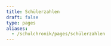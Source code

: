 ```yaml
---
title: Schülerzahlen
draft: false
type: pages
aliases:
  - /schulchronik/pages/schülerzahlen
---
```

<script src="https://assets.cantorgymnasium.de/echarts/v5/echarts.min.js"></script>
<style>
#chart-container {
  position: relative;
  height: 50vh;
  overflow: hidden;
}
</style>

<div id="chart-container"></div>
<script>
  var dom = document.getElementById("chart-container");
  echarts.registerLocale("DE", {
    time: {
        month: [
            'Januar', 'Februar', 'März', 'April', 'Mai', 'Juni',
            'Juli', 'August', 'September', 'Oktober', 'November', 'Dezember'
        ],
        monthAbbr: [
            'Jan', 'Feb', 'Mar', 'Apr', 'Mai', 'Jun',
            'Jul', 'Aug', 'Sep', 'Okt', 'Nov', 'Dez'
        ],
        dayOfWeek: [
            'Sonntag', 'Montag', 'Dienstag', 'Mittwoch', 'Donnerstag', 'Freitag', 'Samstag'
        ],
        dayOfWeekAbbr: [
            'So', 'Mo', 'Di', 'Mi', 'Do', 'Fr', 'Sa'
        ]
    },
    legend: {
        selector: {
            all: 'Alle',
            inverse: 'Invertiert'
        }
    },
    toolbox: {
        brush: {
            title: {
                rect: 'Box Auswahl',
                polygon: 'Lasso Auswahl',
                lineX: 'Horizontale Auswahl',
                lineY: 'Vertikale Auswahl',
                keep: 'Bereich Auswahl',
                clear: 'Auswahl zurücksetzen'
            }
        },
        dataView: {
            title: 'Daten Ansicht',
            lang: ['Daten Ansicht', 'Schließen', 'Aktualisieren']
        },
        dataZoom: {
            title: {
                zoom: 'Zoom',
                back: 'Zoom zurücksetzen'
            }
        },
        magicType: {
            title: {
                line: 'Zu Liniendiagramm wechseln',
                bar: 'Zu Balkendiagramm wechseln',
                stack: 'Stapel',
                tiled: 'Kachel'
            }
        },
        restore: {
            title: 'Wiederherstellen'
        },
        saveAsImage: {
            title: 'Als Bild speichern',
            lang: ['Rechtsklick zum Speichern des Bildes']
        }
    },
    series: {
        typeNames: {
            pie: 'Tortendiagramm',
            bar: 'Balkendiagramm',
            line: 'Liniendiagramm',
            scatter: 'Streudiagramm',
            effectScatter: 'Welligkeits-Streudiagramm',
            radar: 'Radar-Karte',
            tree: 'Baum',
            treemap: 'Baumkarte',
            boxplot: 'Boxplot',
            candlestick: 'Kerzenständer',
            k: 'K Liniendiagramm',
            heatmap: 'Heatmap',
            map: 'Karte',
            parallel: 'Parallele Koordinatenkarte',
            lines: 'Liniendiagramm',
            graph: 'Beziehungsgrafik',
            sankey: 'Sankey-Diagramm',
            funnel: 'Trichterdiagramm',
            gauge: 'Meßanzeige',
            pictorialBar: 'Bildlicher Balken',
            themeRiver: 'Thematische Flusskarte',
            sunburst: 'Sonnenausbruch'
        }
    },
    aria: {
        general: {
            withTitle: 'Dies ist ein Diagramm über "{title}"',
            withoutTitle: 'Dies ist ein Diagramm'
        },
        series: {
            single: {
                prefix: '',
                withName: ' mit Typ {seriesType} namens {seriesName}.',
                withoutName: ' mit Typ {seriesType}.'
            },
            multiple: {
                prefix: '. Es besteht aus {seriesCount} Serienzählung.',
                withName: ' Die Serie {seriesId} ist ein {seriesType} welcher {seriesName} darstellt.',
                withoutName: ' Die {seriesId}-Reihe ist ein {seriesType}.',
                separator: {
                    middle: '',
                    end: ''
                }
            }
        },
        data: {
            allData: 'Die Daten sind wie folgt: ',
            partialData: 'Die ersten {displayCnt} Elemente sind: ',
            withName: 'die Daten für {name} sind {value}',
            withoutName: '{value}',
            separator: {
                middle: ',',
                end: '.'
            }
        }
    }
});
  var chart = echarts.init(dom, null, {
    renderer: "canvas",
    useDirtyRect: false,
    locale: "DE"
  });
  var option;
  jQuery.get("/data/schuelerzahlen.json",
    function (data) {
      chart.setOption(
        (option = {
          title: {
            text: "Schülerzahlen",
          },
          tooltip: {
            trigger: 'axis',
            axisPointer: {
              // Use axis to trigger tooltip
              type: 'shadow' // 'shadow' as default; can also be 'line' or 'shadow'
            },
            formatter: function (params, ticket, callback) {
              var output = "";
              params.forEach(function(param) {
                output = output + "<b>" + param.seriesName + ":</b> " + param.value + (param.seriesName == "Anteil Mädchen" ? "%" : "") + "<br>";
              });
              return output;
            }
          },
          xAxis: {
            data: data['schuelerzahlen'].map(function (item) {
              return item['year'];
            })
          },
          yAxis: [{
            min: 0,
            inverse: false
          }, {
            min: 0,
            max: 100,
            axisLabel: {
              formatter: '{value}%'
            }
          }],
          toolbox: {
            right: 10,
            feature: {
              dataZoom: {
                yAxisIndex: "none"
              },
              restore: {},
              saveAsImage: {}
            }
          },
          dataZoom: [
            {
              startValue: "1988"
            },
            {
              type: "inside"
            }
          ],
          series: [{
            name: "Jungen",
            type: "bar",
            stack: "total",
            color: "#7099dc",
            data: data['schuelerzahlen'].map(function (item) {
              return item['all'] - item['girls'];
            }),
            markLine: {
              silent: true,
              lineStyle: {
                color: "#333"
              },
              data: [
                {
                  yAxis: 100
                },
                {
                  yAxis: 300
                },
                {
                  yAxis: 500
                }
              ]
            },
          },
          {
            name: "Mädchen",
            type: "bar",
            color: "#ff6a6a",
            stack: "total",
            data: data['schuelerzahlen'].map(function (item) {
              return item['girls'];
            }),
            markLine: {
              silent: true,
              lineStyle: {
                color: "#333"
              },
              data: [
                {
                  yAxis: 100
                },
                {
                  yAxis: 300
                },
                {
                  yAxis: 500
                }
              ]
            }
          },
          {
            name: "Insgesamt",
            color: "#98e17f",
            type: "line",
            data: data['schuelerzahlen'].map(function (item) {
              return item['all'];
            }),
            lineStyle: {
              normal: {
                width: 0,
              }
            },
            symbolSize: 0,
            markLine: {
              silent: true,
              lineStyle: {
                color: "#333"
              },
              data: [
                {
                  yAxis: 100
                },
                {
                  yAxis: 300
                },
                {
                  yAxis: 500
                }
              ],
            }
          },
          {
            name: "Anteil Mädchen",
            type: "line",
            color: "#4b4b4b",
            yAxisIndex: 1,
            data: data['schuelerzahlen'].map(function (item) {
              return (item['girls']/item['all']*100).toFixed(2);;
            }),
          }
          ]
        })
      );
    }
  );
  if (option && typeof option === "object") {
    chart.setOption(option);
  }
  window.addEventListener("resize", chart.resize);
</script>
